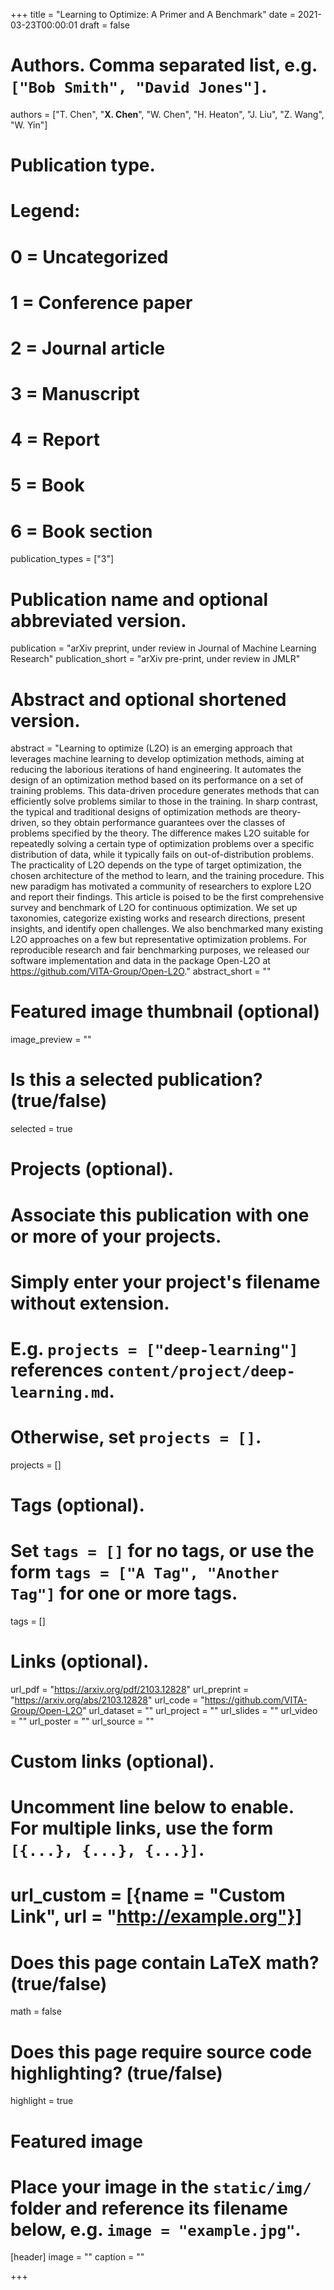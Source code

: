 +++
title = "Learning to Optimize: A Primer and A Benchmark"
date = 2021-03-23T00:00:01
draft = false

# Authors. Comma separated list, e.g. `["Bob Smith", "David Jones"]`.
authors = ["T. Chen", "**X. Chen**", "W. Chen", "H. Heaton", "J. Liu", "Z. Wang", "W. Yin"]

# Publication type.
# Legend:
# 0 = Uncategorized
# 1 = Conference paper
# 2 = Journal article
# 3 = Manuscript
# 4 = Report
# 5 = Book
# 6 = Book section
publication_types = ["3"]

# Publication name and optional abbreviated version.
publication = "arXiv preprint, under review in Journal of Machine Learning Research"
publication_short = "arXiv pre-print, under review in JMLR"

# Abstract and optional shortened version.
abstract = "Learning to optimize (L2O) is an emerging approach that leverages machine learning to develop optimization methods, aiming at reducing the laborious iterations of hand engineering. It automates the design of an optimization method based on its performance on a set of training problems. This data-driven procedure generates methods that can efficiently solve problems similar to those in the training. In sharp contrast, the typical and traditional designs of optimization methods are theory-driven, so they obtain performance guarantees over the classes of problems specified by the theory. The difference makes L2O suitable for repeatedly solving a certain type of optimization problems over a specific distribution of data, while it typically fails on out-of-distribution problems. The practicality of L2O depends on the type of target optimization, the chosen architecture of the method to learn, and the training procedure. This new paradigm has motivated a community of researchers to explore L2O and report their findings. This article is poised to be the first comprehensive survey and benchmark of L2O for continuous optimization. We set up taxonomies, categorize existing works and research directions, present insights, and identify open challenges. We also benchmarked many existing L2O approaches on a few but representative optimization problems. For reproducible research and fair benchmarking purposes, we released our software implementation and data in the package Open-L2O at https://github.com/VITA-Group/Open-L2O."
abstract_short = ""

# Featured image thumbnail (optional)
image_preview = ""

# Is this a selected publication? (true/false)
selected = true

# Projects (optional).
#   Associate this publication with one or more of your projects.
#   Simply enter your project's filename without extension.
#   E.g. `projects = ["deep-learning"]` references `content/project/deep-learning.md`.
#   Otherwise, set `projects = []`.
projects = []

# Tags (optional).
#   Set `tags = []` for no tags, or use the form `tags = ["A Tag", "Another Tag"]` for one or more tags.
tags = []

# Links (optional).
url_pdf = "https://arxiv.org/pdf/2103.12828"
url_preprint = "https://arxiv.org/abs/2103.12828"
url_code = "https://github.com/VITA-Group/Open-L2O"
url_dataset = ""
url_project = ""
url_slides = ""
url_video = ""
url_poster = ""
url_source = ""

# Custom links (optional).
#   Uncomment line below to enable. For multiple links, use the form `[{...}, {...}, {...}]`.
# url_custom = [{name = "Custom Link", url = "http://example.org"}]

# Does this page contain LaTeX math? (true/false)
math = false

# Does this page require source code highlighting? (true/false)
highlight = true

# Featured image
# Place your image in the `static/img/` folder and reference its filename below, e.g. `image = "example.jpg"`.
[header]
image = ""
caption = ""

+++
